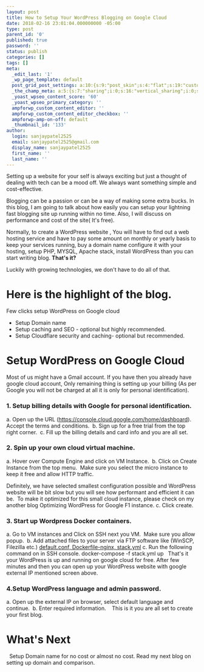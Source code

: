 ```yaml
---
layout: post
title: How to Setup Your WordPress Blogging on Google Cloud
date: 2018-02-16 23:01:04.000000000 -05:00
type: post
parent_id: '0'
published: true
password: ''
status: publish
categories: []
tags: []
meta:
  _edit_last: '1'
  _wp_page_template: default
  post_grid_post_settings: a:10:{s:9:"post_skin";s:4:"flat";s:19:"custom_thumb_source";s:91:"http://abyte.stream/wp-content/plugins/post-grid/assets/frontend/css/images/placeholder.png";s:17:"font_awesome_icon";s:0:"";s:23:"font_awesome_icon_color";s:7:"#737272";s:22:"font_awesome_icon_size";s:4:"50px";s:17:"custom_youtube_id";s:0:"";s:15:"custom_vimeo_id";s:0:"";s:21:"custom_dailymotion_id";s:0:"";s:14:"custom_mp3_url";s:0:"";s:20:"custom_soundcloud_id";s:0:"";}
  _the_champ_meta: a:5:{s:7:"sharing";i:0;s:16:"vertical_sharing";i:0;s:7:"counter";i:0;s:16:"vertical_counter";i:0;s:11:"fb_comments";i:0;}
  _yoast_wpseo_content_score: '60'
  _yoast_wpseo_primary_category: ''
  ampforwp_custom_content_editor: ''
  ampforwp_custom_content_editor_checkbox: ''
  ampforwp-amp-on-off: default
  _thumbnail_id: '133'
author:
  login: sanjaypatel2525
  email: sanjaypatel2525@gmail.com
  display_name: sanjaypatel2525
  first_name: ''
  last_name: ''
---
```

Setting up a website for your self is always exciting but just a thought of dealing with tech can be a mood off. We always want something simple and cost-effective.

Blogging can be a passion or can be a way of making some extra bucks. In this blog, I am going to talk about how easily you can setup your lightning fast blogging site up running within no time. Also, I will discuss on performance and cost of the site( It's free).

Normally, to create a WordPress website , You will have to find out a web hosting service and have to pay some amount on monthly or yearly basis to keep your services running, buy a domain name configure it with your hosting, setup PHP, MYSQL, Apache stack, install WordPress than you can start writing blog. <strong>That's it?</strong>

Luckily with growing technologies, we don't have to do all of that.
# Here is the highlight of the blog.

Few clicks setup WordPress on Google cloud
* Setup Domain name
* Setup caching and SEO - optional but highly recommended.
* Setup Cloudflare security and caching- optional but recommended.

# Setup WordPress on Google Cloud
Most of us might have a Gmail account. If you have then you already have google cloud account, Only remaining thing is setting up your billing (As per Google you will not be charged at all it is only for personal identification).
### 1. Setup billing details with Google for personal identification.
a. Open up the URL (https://console.cloud.google.com/home/dashboard). Accept the terms and conditions.
<img class="alignnone size-full wp-image-99" src="{{ site.baseurl }}/assets/img_5a8737303c219.png" alt="" />
b. Sign up for a free trial from the top right corner.
<img class="alignnone size-full wp-image-100" src="{{ site.baseurl }}/assets/img_5a8737ca9dc80.png" alt="" />
c. Fill up the billing details and card info and you are all set.

### 2. Spin up your own cloud virtual machine.
a. Hover over Compute Engine and click on VM Instance.
<img class="alignnone size-full wp-image-108" src="{{ site.baseurl }}/assets/img_5a8746463d9f1.png" alt="" />
b. Click on Create Instance from the top menu.
<img class="alignnone size-full wp-image-112" src="{{ site.baseurl }}/assets/img_5a875e003da23.png" alt="" />
Make sure you select the micro instance to keep it free and allow HTTP traffic.

Definitely, we have selected smallest configuration possible and WordPress website will be bit slow but you will see how performant and efficient it can be.  To make it optimized for this small cloud instance, please check on my another blog Optimizing WordPress for Google F1 instance.
c. Click create.

### 3. Start up Wordpress Docker containers.
a. Go to VM instances and Click on SSH next you VM.  Make sure you allow popup.
<img class="alignnone size-full wp-image-109" src="{{ site.baseurl }}/assets/img_5a8746716e390.png" alt="" />
b. Add attached files to your server via FTP software like (WinSCP, Filezilla etc.)
<a href="http://abyte.stream/wp-content/uploads/2018/02/stack.zip">default.conf, Dockerfile-nginx, stack.yml</a>
c. Run the following command on in SSH console.
docker-compose -f stack.yml up
&nbsp;
That's it your WordPress is up and running on google cloud for free. After few minutes and then you can open up your WordPress website with google external IP mentioned screen above.

### 4.Setup WordPress language and admin password.
a. Open up the external IP on browser, select default language and continue.
<img class="alignnone size-full wp-image-113" src="{{ site.baseurl }}/assets/img_5a875f28cea16.png" alt="" />
b. Enter required information.
<img class="alignnone size-full wp-image-114" src="{{ site.baseurl }}/assets/img_5a875f9fe8689.png" alt="" />
&nbsp;
This is it you are all set to create your first blog.
# What's Next
&nbsp;
Setup Domain name for no cost or almost no cost. Read my next blog on setting up domain and comparison.
